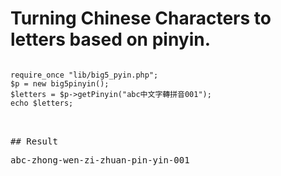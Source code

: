 # Turning Chinese Characters to letters based on pinyin.

<pre>
<code>
require_once "lib/big5_pyin.php";
$p = new big5pinyin();
$letters = $p->getPinyin("abc中文字轉拼音001");
echo $letters;
</code>
<pre>

## Result
<pre>
abc-zhong-wen-zi-zhuan-pin-yin-001
<pre>

